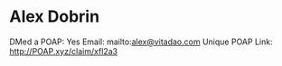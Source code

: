 # Alex Dobrin

DMed a POAP: Yes
Email: mailto:alex@vitadao.com
Unique POAP Link: http://POAP.xyz/claim/xfl2a3